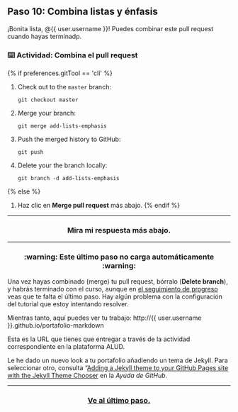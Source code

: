 ## Paso 10: Combina listas y énfasis

¡Bonita lista, @{{ user.username }}! Puedes combinar este pull request cuando hayas terminadp.

### :keyboard: Actividad: Combina el pull request

{% if preferences.gitTool == 'cli' %}
1. Check out to the `master` branch:
    ```shell
    git checkout master
    ```
2. Merge your branch:
    ```shell
    git merge add-lists-emphasis
    ```
3. Push the merged history to GitHub:
    ```shell
    git push
    ```
4. Delete your the branch locally:
    ```shell
    git branch -d add-lists-emphasis
    ```
{% else %}
1. Haz clic en **Merge pull request** más abajo.
{% endif %}

<hr>
<h3 align="center">Mira mi respuesta más abajo.</h3>

<!-- delete from here after successful config of course -->
<hr>
<h3 align="center">:warning: Este último paso no carga automáticamente :warning: </h3>

Una vez hayas combinado (merge) tu pull request, bórralo (**Delete branch**), y habrás terminado con el curso, aunque en [el seguimiento de progreso](https://lab.github.com/DeustoPWEB2019/comunicar-usando-markdown) veas que te falta el último paso. Hay algún problema con la configuración del tutorial que estoy intentando resolver.

Mientras tanto, aquí puedes ver tu trabajo: http://{{ user.username }}.github.io/portafolio-markdown

Esta es la URL que tienes que entregar a través de la actividad correspondiente en la plataforma ALUD.

Le he dado un nuevo look a tu portafolio añadiendo un tema de Jekyll. Para seleccionar otro, consulta “[Adding a Jekyll theme to your GitHub Pages site with the Jekyll Theme Chooser](https://help.github.com/articles/adding-a-jekyll-theme-to-your-github-pages-site-with-the-jekyll-theme-chooser/) en la *Ayuda de GitHub*.

<hr>
<h3 align="center"><a href="http://github.com/{{ user.username }}/issues/5">Ve al último paso.</a></h3>




